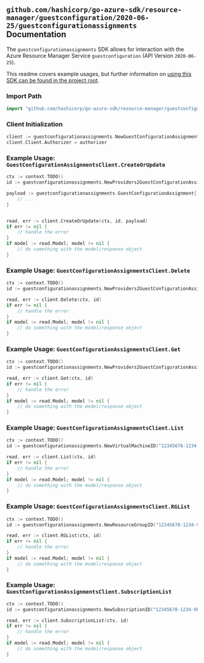 
## `github.com/hashicorp/go-azure-sdk/resource-manager/guestconfiguration/2020-06-25/guestconfigurationassignments` Documentation

The `guestconfigurationassignments` SDK allows for interaction with the Azure Resource Manager Service `guestconfiguration` (API Version `2020-06-25`).

This readme covers example usages, but further information on [using this SDK can be found in the project root](https://github.com/hashicorp/go-azure-sdk/tree/main/docs).

### Import Path

```go
import "github.com/hashicorp/go-azure-sdk/resource-manager/guestconfiguration/2020-06-25/guestconfigurationassignments"
```


### Client Initialization

```go
client := guestconfigurationassignments.NewGuestConfigurationAssignmentsClientWithBaseURI("https://management.azure.com")
client.Client.Authorizer = authorizer
```


### Example Usage: `GuestConfigurationAssignmentsClient.CreateOrUpdate`

```go
ctx := context.TODO()
id := guestconfigurationassignments.NewProviders2GuestConfigurationAssignmentID("12345678-1234-9876-4563-123456789012", "example-resource-group", "virtualMachineValue", "guestConfigurationAssignmentValue")

payload := guestconfigurationassignments.GuestConfigurationAssignment{
	// ...
}


read, err := client.CreateOrUpdate(ctx, id, payload)
if err != nil {
	// handle the error
}
if model := read.Model; model != nil {
	// do something with the model/response object
}
```


### Example Usage: `GuestConfigurationAssignmentsClient.Delete`

```go
ctx := context.TODO()
id := guestconfigurationassignments.NewProviders2GuestConfigurationAssignmentID("12345678-1234-9876-4563-123456789012", "example-resource-group", "virtualMachineValue", "guestConfigurationAssignmentValue")

read, err := client.Delete(ctx, id)
if err != nil {
	// handle the error
}
if model := read.Model; model != nil {
	// do something with the model/response object
}
```


### Example Usage: `GuestConfigurationAssignmentsClient.Get`

```go
ctx := context.TODO()
id := guestconfigurationassignments.NewProviders2GuestConfigurationAssignmentID("12345678-1234-9876-4563-123456789012", "example-resource-group", "virtualMachineValue", "guestConfigurationAssignmentValue")

read, err := client.Get(ctx, id)
if err != nil {
	// handle the error
}
if model := read.Model; model != nil {
	// do something with the model/response object
}
```


### Example Usage: `GuestConfigurationAssignmentsClient.List`

```go
ctx := context.TODO()
id := guestconfigurationassignments.NewVirtualMachineID("12345678-1234-9876-4563-123456789012", "example-resource-group", "virtualMachineValue")

read, err := client.List(ctx, id)
if err != nil {
	// handle the error
}
if model := read.Model; model != nil {
	// do something with the model/response object
}
```


### Example Usage: `GuestConfigurationAssignmentsClient.RGList`

```go
ctx := context.TODO()
id := guestconfigurationassignments.NewResourceGroupID("12345678-1234-9876-4563-123456789012", "example-resource-group")

read, err := client.RGList(ctx, id)
if err != nil {
	// handle the error
}
if model := read.Model; model != nil {
	// do something with the model/response object
}
```


### Example Usage: `GuestConfigurationAssignmentsClient.SubscriptionList`

```go
ctx := context.TODO()
id := guestconfigurationassignments.NewSubscriptionID("12345678-1234-9876-4563-123456789012")

read, err := client.SubscriptionList(ctx, id)
if err != nil {
	// handle the error
}
if model := read.Model; model != nil {
	// do something with the model/response object
}
```
